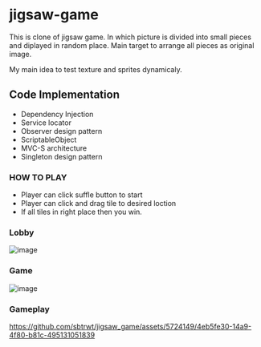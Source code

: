 # jigsaw-game
This is clone of jigsaw game. In which picture is divided into small pieces and diplayed in random place. Main target to arrange all pieces as original image.

My main idea to test texture and sprites dynamicaly.

## Code Implementation
- Dependency Injection
- Service locator
- Observer design pattern
- ScriptableObject
- MVC-S architecture
- Singleton design pattern
  
### HOW TO PLAY
- Player can click suffle button to start
- Player can click and drag tile to desired loction
- If all tiles in right place then you win.


### Lobby 
![image](https://github.com/sbtrwt/jigsaw_game/assets/5724149/4d80d6e6-45a1-4c28-9a65-b7ce03944548)


### Game
![image](https://github.com/sbtrwt/jigsaw_game/assets/5724149/6a9f8d43-f8af-4749-bb3e-8db53f0e3059)


### Gameplay


https://github.com/sbtrwt/jigsaw_game/assets/5724149/4eb5fe30-14a9-4f80-b81c-495131051839

